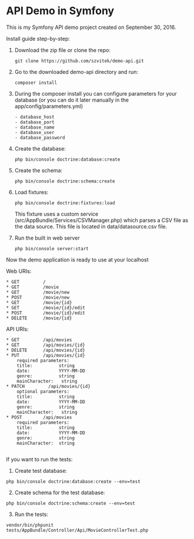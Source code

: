 API Demo in Symfony
========

This is my Symfony API demo project created on September 30, 2016.

Install guide step-by-step:

1. Download the zip file or clone the repo:
    ```
    git clone https://github.com/szvitek/demo-api.git
    ```

2. Go to the downloaded demo-api directory and run:
    ```
    composer install
    ```

3. During the composer install you can configure parameters for your database (or you can do it later manually in the app/config/parameters.yml) 
    ```
    - database_host
    - database_port
    - database_name 
    - database_user 
    - database_password
    ```

4. Create the database:
    ```
    php bin/console doctrine:database:create
    ```

5. Create the schema:
    ```
    php bin/console doctrine:schema:create
    ```

6. Load fixtures:
    ```
    php bin/console doctrine:fixtures:load
    ```
    
    This fixture uses a custom service (src/AppBundle/Services/CSVManager.php) which parses a CSV file as the data source. This file is located in 
    data/datasource.csv file.

6. Run the built in web server
    ```
    php bin/console server:start
    ```

Now the demo application is ready to use at your localhost

Web URIs:
```
* GET         /   
* GET         /movie
* GET         /movie/new
* POST        /movie/new
* GET         /movie/{id}
* GET         /movie/{id}/edit
* POST        /movie/{id}/edit
* DELETE      /movie/{id}
```

API URIs:
```
* GET         /api/movies
* GET         /api/movies/{id}
* DELETE      /api/movies/{id}
* PUT         /api/movies/{id}
    required parameters:
    title:          string
    date:           YYYY-MM-DD
    genre:          string
    mainCharacter:   string
* PATCH         /api/movies/{id}
    optional parameters:
    title:          string
    date:           YYYY-MM-DD
    genre:          string
    mainCharacter:   string
* POST        /api/movies
    required parameters:
    title:          string
    date:           YYYY-MM-DD
    genre:          string
    mainCharacter:  string
       
```


If you want to run the tests:

1. Create test database:
```
php bin/console doctrine:database:create --env=test
```

2. Create schema for the test database:
```
php bin/console doctrine:schema:create --env=test
```

3. Run the tests:
```
vendor/bin/phpunit tests/AppBundle/Controller/Api/MovieControllerTest.php
```